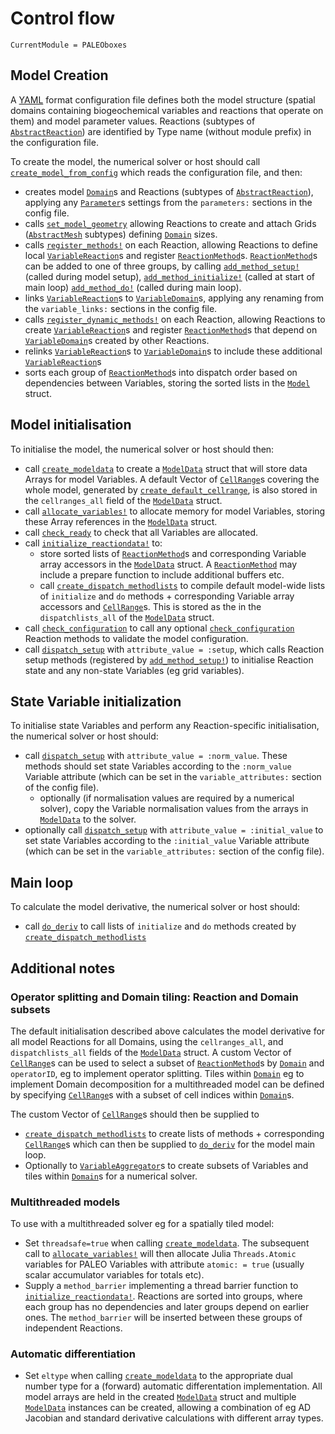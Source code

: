 # Control flow

```@meta
CurrentModule = PALEOboxes
```
## Model Creation

A [YAML](https://en.wikipedia.org/wiki/YAML) format configuration file defines both the model structure (spatial domains containing biogeochemical variables and reactions that operate on them) and model parameter values. Reactions (subtypes of [`AbstractReaction`](@ref)) are identified by Type name (without module prefix) in the configuration file.

To create the model, the numerical solver or host should call [`create_model_from_config`](@ref) which reads the configuration file, and then:
- creates model [`Domain`](@ref)s and Reactions (subtypes of [`AbstractReaction`](@ref)), applying any [`Parameter`](@ref)s settings from the `parameters:` sections in the config file.
- calls [`set_model_geometry`](@ref) allowing Reactions to create and attach Grids ([`AbstractMesh`](@ref) subtypes) defining [`Domain`](@ref) sizes.
- calls [`register_methods!`](@ref) on each Reaction, allowing Reactions to define local [`VariableReaction`](@ref)s and register [`ReactionMethod`](@ref)s. [`ReactionMethod`](@ref)s can be added to one of three groups, by calling [`add_method_setup!`](@ref) (called during model setup), [`add_method_initialize!`](@ref) (called at start of main loop) [`add_method_do!`](@ref) (called during main loop).
 - links [`VariableReaction`](@ref)s to [`VariableDomain`](@ref)s, applying any renaming from the `variable_links:` sections in the config file.
 - calls [`register_dynamic_methods!`](@ref) on each Reaction, allowing Reactions to create [`VariableReaction`](@ref)s and register [`ReactionMethod`](@ref)s that depend on [`VariableDomain`](@ref)s created by other Reactions.
 - relinks [`VariableReaction`](@ref)s to [`VariableDomain`](@ref)s to include these additional [`VariableReaction`](@ref)s 
 - sorts each group of [`ReactionMethod`](@ref)s into dispatch order based on dependencies between Variables, storing the sorted lists in the [`Model`](@ref) struct.


## Model initialisation

To initialise the model, the numerical solver or host should then:
- call [`create_modeldata`](@ref) to create a [`ModelData`](@ref) struct that will store data Arrays for model Variables. A default Vector of [`CellRange`](@ref)s covering the whole model, generated by [`create_default_cellrange`](@ref), is also stored in the `cellranges_all` field of the [`ModelData`](@ref) struct.
- call [`allocate_variables!`](@ref) to allocate memory for model Variables, storing these Array references in the [`ModelData`](@ref) struct.
- call [`check_ready`](@ref) to check that all Variables are allocated.
- call [`initialize_reactiondata!`](@ref) to:
  - store sorted lists of [`ReactionMethod`](@ref)s and corresponding Variable array accessors in the [`ModelData`](@ref) struct. A [`ReactionMethod`](@ref) may include a prepare function to include additional buffers etc.
  - call [`create_dispatch_methodlists`](@ref) to compile default model-wide lists of `initialize` and `do` methods + corresponding Variable array accessors and [`CellRange`](@ref)s. This is stored as the in the `dispatchlists_all` of the [`ModelData`](@ref) struct.
- call [`check_configuration`](@ref) to call any optional [`check_configuration`](@ref) Reaction methods to validate the model configuration.
- call [`dispatch_setup`](@ref) with `attribute_value = :setup`, which calls Reaction setup methods (registered by [`add_method_setup!`](@ref)) to initialise Reaction state and any non-state Variables (eg grid variables).

## State Variable initialization
To initialise state Variables and perform any Reaction-specific initialisation, the numerical solver or host should:
- call [`dispatch_setup`](@ref) with `attribute_value = :norm_value`. These methods should set state Variables according to the `:norm_value` Variable attribute (which can be set in the `variable_attributes:` section of the config file).
  - optionally (if normalisation values are required by a numerical solver), copy the Variable normalisation values from the arrays in [`ModelData`](@ref) to the solver.
- optionally call [`dispatch_setup`](@ref) with `attribute_value = :initial_value` to set state Variables according to the `:initial_value` Variable attribute (which can be set in the `variable_attributes:` section of the config file).

## Main loop
To calculate the model derivative, the numerical solver or host should:
- call [`do_deriv`](@ref) to call lists of `initialize` and `do` methods created by [`create_dispatch_methodlists`](@ref)

## Additional notes

### Operator splitting and Domain tiling: Reaction and Domain subsets
The default initialisation described above calculates the model derivative for all model Reactions for all Domains, using
the `cellranges_all`, and `dispatchlists_all` fields of the [`ModelData`](@ref) struct.  A custom Vector of [`CellRange`](@ref)s can be used to select a subset of [`ReactionMethod`](@ref)s by [`Domain`](@ref) and `operatorID`, eg to implement operator splitting. Tiles within [`Domain`](@ref) eg to implement Domain decomposition for a multithreaded model can be defined by specifying [`CellRange`](@ref)s with a subset of cell indices within [`Domain`](@ref)s.

The custom Vector of [`CellRange`](@ref)s should then be supplied to 
- [`create_dispatch_methodlists`](@ref) to create lists of methods + corresponding [`CellRange`](@ref)s which can then be supplied to [`do_deriv`](@ref) for the model main loop.
- Optionally to [`VariableAggregator`](@ref)s to create subsets of Variables and tiles within [`Domain`](@ref)s for a numerical solver.

### Multithreaded models
To use with a multithreaded solver eg for a spatially tiled model:
- Set `threadsafe=true` when calling [`create_modeldata`](@ref). The subsequent call to [`allocate_variables!`](@ref) will then allocate Julia `Threads.Atomic` variables for PALEO Variables with attribute `atomic: = true` (usually scalar accumulator variables for totals etc).
- Supply a `method_barrier` implementing a thread barrier function to [`initialize_reactiondata!`](@ref). Reactions are sorted into groups, where each group has no dependencies and later groups depend on earlier ones. The `method_barrier` will be inserted between these groups of independent Reactions.

### Automatic differentiation
- Set `eltype` when calling [`create_modeldata`](@ref) to the appropriate dual number type for a (forward) automatic differentation implementation. All model arrays are held in the created [`ModelData`](@ref) struct and multiple [`ModelData`](@ref) instances can be created, allowing a combination of eg AD Jacobian and standard derivative calculations with different array types.

